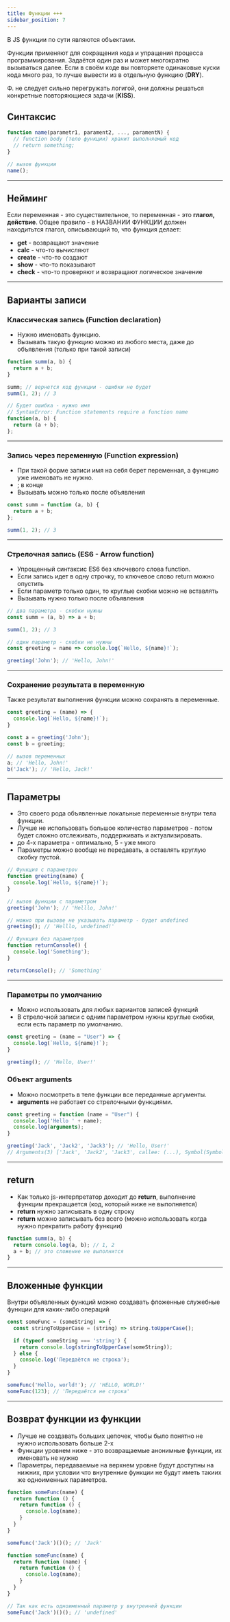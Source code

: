 ```yaml
---
title: Функции +++
sidebar_position: 7
---
```


В JS функции по сути являются объектами.

Функции применяют для сокращения кода и упращения процесса программирования. Задаётся один раз и может многократно вызываться далее. Если в своём коде вы повторяете одинаковые куски кода много раз, то лучше вывести из в отдельную функцию (**DRY**).

Ф. не следует сильно перегружать логигой, они должны решаться конкретные повторяющиеся задачи (**KISS**).

## Синтаксис

```js
function name(parametr1, parament2, ..., paramentN) {
  // function body (тело функции) хранит выполняемый код
  // return something;
}

// вызов функции
name();
```

***

## Нейминг

Если переменная - это существительное, то переменная - это **глагол, действие**. Общее правило - в НАЗВАНИИ ФУНКЦИИ должен находитьтся глагол, описывающий то, что функция делает:

- **get** - возвращают значение
- **calc** - что-то вычисляют
- **create** - что-то создают
- **show** - что-то показывают
- **check** - что-то проверяют и возвращают логическое значение

***

## Варианты записи

### Классическая запись (Function declaration)

- Нужно именовать функцию.
- Вызывать такую функцию можно из любого места, даже до объявления (только при такой записи)

```js
function summ(a, b) {
  return a + b;
}

summ; // вернется код функции - ошибки не будет
summ(1, 2); // 3
```

```js
// Будет ошибка - нужно имя
// SyntaxError: Function statements require a function name
function(a, b) {
  return (a + b);
};
```

***

### Запись через переменную (Function expression)

- При такой форме записи имя на себя берет переменная, а функцию уже именовать не нужно.
- ; в конце
- Вызывать можно только после объявления

```js
const summ = function (a, b) {
  return a + b;
};

summ(1, 2); // 3
```

***

### Стрелочная запись (ES6 - Arrow function)

- Упрощенный синтаксис ES6 без ключевого слова function. 
- Если запись идет в одну строчку, то ключевое слово return можно опустить
- Если параметр только один, то круглые скобки можно не вставлять
- Вызывать нужно только после объявления

```js
// два параметра - скобки нужны
const summ = (a, b) => a + b;

summ(1, 2); // 3
```

```js
// один параметр - скобки не нужны
const greeting = name => console.log(`Hello, ${name}!`);

greeting('John'); // 'Hello, John!'
```

***

### Сохранение результата в переменную

Также результат выполнения функции можно сохранять в переменные.

```js
const greeting = (name) => {
  console.log(`Hello, ${name}!`);
}

const a = greeting('John');
const b = greeting;

// вызов переменных
a; // 'Hello, John!'
b('Jack'); // 'Hello, Jack!'
```

***

## Параметры

- Это своего рода объявленные локальные переменные внутри тела функции.
- Лучше не использовать большое количество параметров - потом будет сложно отслеживать, поддерживать и актуализировать.
- до 4-х параметра - оптимально, 5 - уже много
- Параметры можно вообще не передавать, а оставлять круглую скобку пустой.

```js
// Функция c параметроv
function greeting(name) {
  console.log(`Hello, ${name}!`);
}

// вызов функции с параметром
greeting('John'); // 'Helllo, John!'

// можно при вызове не указывать параметр - будет undefined
greeting(); // 'Helllo, undefined!'
```

```js
// Функция без параметров
function returnConsole() {
  console.log('Something');
}

returnConsole(); // 'Something'
```
***

### Параметры по умолчанию

- Можно использовать для любых вариантов записей функций
- В стрелочной записи с одним параметром нужны круглые скобки, если есть параметр по умолчанию.

```js
const greeting = (name = "User") => {
  console.log(`Hello, ${name}!`);
}

greeting(); // 'Hello, User!'
```

### Объект arguments

- Можно посмотреть в теле функции все переданные аргументы.
- **arguments** не работает со стрелочными функциями.

```js
const greeting = function (name = "User") {
  console.log('Hello ' + name);
  console.log(arguments);
}

greeting('Jack', 'Jack2', 'Jack3'); // 'Hello, User!'
// Arguments(3) ['Jack', 'Jack2', 'Jack3', callee: (...), Symbol(Symbol.iterator): ƒ]
```
***

## return

- Как только js-интерпретатор доходит до **return**, выполнение функцим прекращается (код, который ниже не выполняется)
- **return** нужно записывать в одну строку
- **return** можно записывать без всего (можно использовать когда нужно прекратить работу функции)

```js
function summ(a, b) {
  return console.log(a, b); // 1, 2
  a + b; // это сложение не выполнится
}
```

***

## Вложенные функции

Внутри объявленных функций можно создавать фложенные служебные функции для каких-либо операций

```js
const someFunc = (someString) => {
  const stringToUpperCase = (string) => string.toUpperCase();

  if (typeof someString === 'string') {
    return console.log(stringToUpperCase(someString));
  } else {
    console.log('Передаётся не строка');
  }
}

someFunc('Hello, world!'); // 'HELLO, WORLD!'
someFunc(123); // 'Передаётся не строка'
```

***

## Возврат функции из функции

- Лучше не создавать больших цепочек, чтобы было понятно не нужно использовать больше 2-х
- Функции уровнем ниже - это возвращаемые анонимные функции, их именовать не нужно
- Параметры, передаваемые на верхнем уровне будут доступны на нижних, при условии что внутренние функции не будут иметь такиих же одноименных параметров.

```js
function someFunc(name) {
  return function () {
    return function () {
      console.log(name);
    }
  }
}

someFunc('Jack')()(); // 'Jack'
```

```js
function someFunc(name) {
  return function (name) {
    return function () {
      console.log(name);
    }
  }
}

// Так как есть одноименный параметр у внутренней функции
someFunc('Jack')()(); // 'undefined'
```

